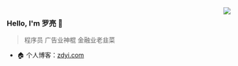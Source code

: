 <img align="right" src="https://github-readme-stats.vercel.app/api?username=wuleying&show_icons=true&icon_color=805AD5&text_color=718096&bg_color=ffffff" />

### Hello, I'm 罗亮 👋

> 程序员
> 广告业神棍
> 金融业老韭菜

- 🏠 个人博客：[zdyi.com](https://zdyi.com)
